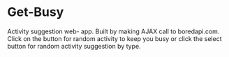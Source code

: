 # Get-Busy
Activity suggestion web- app. Built by making AJAX call to boredapi.com.
Click on the button for random activity to keep you busy or click the select button for random activity suggestion by type.
